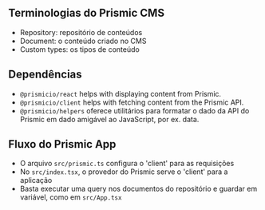 ## Terminologias do Prismic CMS

- Repository: repositório de conteúdos
- Document: o conteúdo criado no CMS
- Custom types: os tipos de conteúdo

## Dependências

- `@prismicio/react` helps with displaying content from Prismic.
- `@prismicio/client` helps with fetching content from the Prismic API.
- `@prismicio/helpers` oferece utilitários para formatar o dado da API do Prismic em dado amigável ao JavaScript, por ex. data.

## Fluxo do Prismic App

- O arquivo `src/prismic.ts` configura o 'client' para as requisições
- No `src/index.tsx`, o provedor do Prismic serve o 'client' para a aplicação
- Basta executar uma query nos documentos do repositório e guardar em variável, como em `src/App.tsx`
